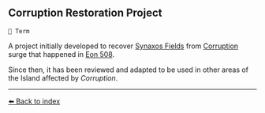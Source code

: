 ## Corruption Restoration Project

`📑 Term`

A project initially developed to recover [Synaxos Fields](/synaxos_fields.md) from [Corruption](/corruption.md) surge that happened in [Eon 508](../timeline/eon0508.md).

Since then, it has been reviewed and adapted to be used in other areas of the Island affected by _Corruption_.


----------
[⬅️ Back to index](/index.md#2390_s)